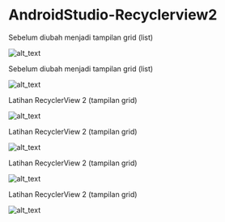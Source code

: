 # AndroidStudio-Recyclerview2

Sebelum diubah menjadi tampilan grid (list)

![alt_text](https://github.com/maharani26/AndroidStudio-Recyclerview2/blob/master/r1.jpeg)


Sebelum diubah menjadi tampilan grid (list)

![alt_text](https://github.com/maharani26/AndroidStudio-Recyclerview2/blob/master/r3.jpeg)


Latihan RecyclerView 2 (tampilan grid)

![alt_text](https://github.com/maharani26/AndroidStudio-Recyclerview2/blob/master/r2.jpeg)

Latihan RecyclerView 2 (tampilan grid)

![alt_text](https://github.com/maharani26/AndroidStudio-Recyclerview2/blob/master/r4.jpeg)

Latihan RecyclerView 2 (tampilan grid)

![alt_text](https://github.com/maharani26/AndroidStudio-Recyclerview2/blob/master/r5.jpeg)

Latihan RecyclerView 2 (tampilan grid)

![alt_text](https://github.com/maharani26/AndroidStudio-Recyclerview2/blob/master/r6.jpeg)


